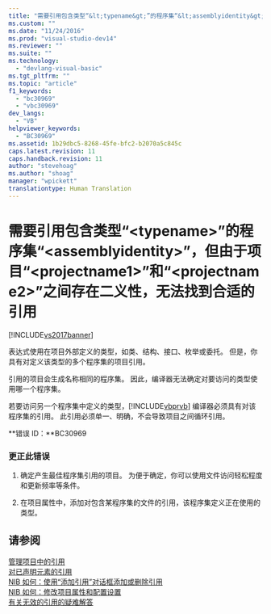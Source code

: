 ```yaml
---
title: "需要引用包含类型“&lt;typename&gt;”的程序集“&lt;assemblyidentity&gt;”，但由于项目“&lt;projectname1&gt;”和“&lt;projectname2&gt;”之间存在二义性，无法找到合适的引用 | Microsoft Docs"
ms.custom: ""
ms.date: "11/24/2016"
ms.prod: "visual-studio-dev14"
ms.reviewer: ""
ms.suite: ""
ms.technology: 
  - "devlang-visual-basic"
ms.tgt_pltfrm: ""
ms.topic: "article"
f1_keywords: 
  - "bc30969"
  - "vbc30969"
dev_langs: 
  - "VB"
helpviewer_keywords: 
  - "BC30969"
ms.assetid: 1b29dbc5-8268-45fe-bfc2-b2070a5c845c
caps.latest.revision: 11
caps.handback.revision: 11
author: "stevehoag"
ms.author: "shoag"
manager: "wpickett"
translationtype: Human Translation
---
```

# 需要引用包含类型“&lt;typename&gt;”的程序集“&lt;assemblyidentity&gt;”，但由于项目“&lt;projectname1&gt;”和“&lt;projectname2&gt;”之间存在二义性，无法找到合适的引用
[!INCLUDE[vs2017banner](../../../csharp/includes/vs2017banner.md)]

表达式使用在项目外部定义的类型，如类、结构、接口、枚举或委托。 但是，你具有对定义该类型的多个程序集的项目引用。  
  
 引用的项目会生成名称相同的程序集。 因此，编译器无法确定对要访问的类型使用哪一个程序集。  
  
 若要访问另一个程序集中定义的类型，[!INCLUDE[vbprvb](../../../csharp/programming-guide/concepts/linq/includes/vbprvb_md.md)] 编译器必须具有对该程序集的引用。 此引用必须单一、明确，不会导致项目之间循环引用。  
  
 **错误 ID：**BC30969  
  
### 更正此错误  
  
1.  确定产生最佳程序集引用的项目。 为便于确定，你可以使用文件访问轻松程度和更新频率等条件。  
  
2.  在项目属性中，添加对包含某程序集的文件的引用，该程序集定义正在使用的类型。  
  
## 请参阅  
 [管理项目中的引用](/visual-studio/ide/managing-references-in-a-project)   
 [对已声明元素的引用](../../../visual-basic/programming-guide/language-features/declared-elements/references-to-declared-elements.md)   
 [NIB 如何：使用“添加引用”对话框添加或删除引用](http://msdn.microsoft.com/zh-cn/3bd75d61-f00c-47c0-86a2-dd1f20e231c9)   
 [NIB 如何：修改项目属性和配置设置](http://msdn.microsoft.com/zh-cn/e7184bc5-2f2b-4b4f-aa9a-3ecfcbc48b67)   
 [有关无效的引用的疑难解答](/visual-studio/ide/troubleshooting-broken-references)